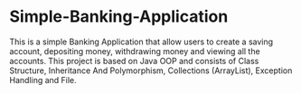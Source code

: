# Simple-Banking-Application
This is a simple Banking Application that allow users to create a saving account, depositing money, withdrawing money and viewing all the accounts.  This project is based on Java OOP and consists of Class Structure, Inheritance And Polymorphism, Collections (ArrayList), Exception Handling and File.

